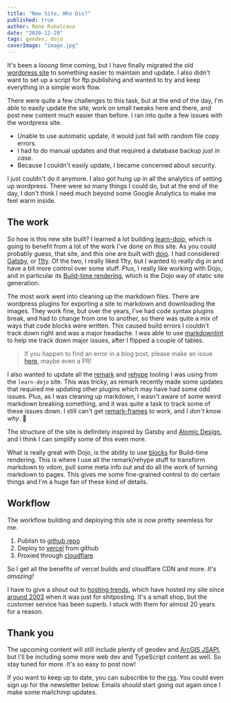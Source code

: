 ```yaml
---
title: "New Site, Who Dis?"
published: true
author: Rene Rubalcava
date: "2020-12-29"
tags: geodev, dojo
coverImage: "image.jpg"
---
```


It's been a _looong_ time coming, but I have finally migrated the old [wordpress site](https://web.archive.org/web/20201101102853/http://odoe.net/) to something easier to maintain and update. I also didn't want to set up a script for ftp publishing and wanted to try and keep everything in a simple work flow.

There were quite a few challenges to this task, but at the end of the day, I'm able to easily update the site, work on small tweaks here and there, and post new content much easier than before. I ran into quite a few issues with the wordpress site.

* Unable to use automatic update, it would just fail with random file copy errors.
* I had to do manual updates and that required a database backup _just in case_.
* Because I couldn't easily update, I became concerned about security.

I just couldn't do it anymore. I also got hung up in all the analytics of setting up wordpress. There were so many things I could do, but at the end of the day, I don't think I need much beyond some Google Analytics to make me feel warm inside.

## The work

So how is this new site built? I learned a lot building [learn-dojo](https://learn-dojo.com/), which is going to benefit from a lot of the work I've done on this site. As you could probably guess, that site, and this one are built with [dojo](https://dojo.io/). I had considered [Gatsby](https://www.gatsbyjs.com/), or [11ty](https://www.11ty.dev/). Of the two, I really liked 11ty, but I wanted to really dig in and have a bit more control over some stuff. Plus, I really like working with Dojo, and in particular its [Build-time rendering](https://dojo.io/learn/building/buildtime-rendering), which is the Dojo way of static site generation.

The most work went into cleaning up the markdown files. There are wordpress plugins for exporting a site to markdown and downloading the images. They work fine, but over the years, I've had code syntax plugins break, and had to change from one to another, so there was quite a mix of ways that code blocks were written. This caused build errors I couldn't track down right and was a major headache. I was able to use [markdownlint](https://github.com/markdownlint/markdownlint) to help me track down major issues, after I flipped a couple of tables.

> If you happen to find an error in a blog post, please make an issue [here](https://github.com/odoe/odoenet/issues), maybe even a PR!

I also wanted to update all the [remark](https://github.com/remarkjs/remark) and [rehype](https://github.com/rehypejs/rehype) tooling I was using from the `learn-dojo` site. This was tricky, as remark recently made some updates that required me updating other plugins which may have had some odd issues. Plus, as I was cleaning up markdown, I wasn't aware of some weird markdown breaking something, and it was quite a task to track some of these issues down. I still can't get [remark-frames](https://www.npmjs.com/package/remark-iframes) to work, and _I don't know why_. 🤷

The structure of the site is definitely inspired by Gatsby and [Atomic Design](https://bradfrost.com/blog/post/atomic-web-design/), and I think I can simplify some of this even more.

What is really great with Dojo, is the ability to use [blocks](https://learn-dojo.com/dojo-from-the-blocks/) for Build-time rendering. This is where I use all the remark/rehype stuff to transform markdown to vdom, pull some meta info out and do all the work of turning markdown to pages. This gives me some fine-grained control to do certain things and I'm a huge fan of these kind of details.

## Workflow

The workflow building and deploying this site is now pretty seemless for me.

1. Publish to [github repo](https://github.com/odoe/odoenet)
2. Deploy to [vercel](https://vercel.com) from github
3. Proxied through [cloudflare](https://www.cloudflare.com/)

So I get all the benefits of vercel builds and cloudflare CDN and more. _It's amazing!_

I have to give a shout out to [hosting trends](http://hostingtrends.com/), which have hosted my site since [around 2003](https://web.archive.org/web/20030524051651/http://odoe.net/) when it was just for shitposting. It's a small shop, but the customer service has been superb. I stuck with them for almost 20 years for a reason.

## Thank you

The upcoming content will still include plenty of geodev and [ArcGIS JSAPI](https://developers.arcgis.com/javascript/), but I'll be including some more web dev and TypeScript content as well. So stay tuned for more. It's so easy to post now!

If you want to keep up to date, you can subscribe to the [rss](https://odoe.net/atom.xml). You could even sign up for the newsletter below. Emails should start going out again once I make some mailchimp updates.




